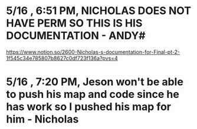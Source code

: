 # 5/16 , 6:51 PM, NICHOLAS DOES NOT HAVE PERM SO THIS IS HIS DOCUMENTATION - ANDY#
https://www.notion.so/2600-Nicholas-s-documentation-for-Final-pt-2-1f545c34e785807b8627c0df723f136a?pvs=4
# 5/16 , 7:20 PM, Jeson won't be able to push his map and code since he has work so I pushed his map for him - Nicholas

